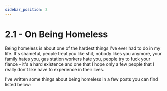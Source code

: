 ```yaml
---
sidebar_position: 2
---
```


# 2.1 - On Being Homeless

Being homeless is about one of the hardest things I've ever had to do in my
life. It's shameful, people treat you like shit, nobody likes you anymore,
your family hates you, gas station workers hate you, people try to fuck your
fiance - it's a hard existence and one that I hope only a few people that I
really don't like have to experience in their lives.

I've written some things about being homeless in a few posts you can find
listed below:
